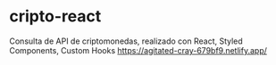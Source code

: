 # cripto-react
Consulta de API de criptomonedas, realizado con React, Styled Components, Custom Hooks https://agitated-cray-679bf9.netlify.app/
